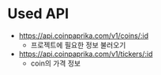 # Used API

- https://api.coinpaprika.com/v1/coins/:id
  - 프로젝트에 필요한 정보 불러오기
- https://api.coinpaprika.com/v1/tickers/:id
  - coin의 가격 정보
